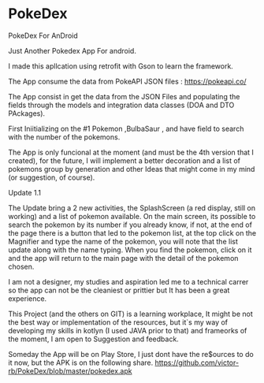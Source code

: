 # PokeDex
PokeDex For AnDroid

Just Another Pokedex App For android.

I made this apllcation using retrofit with Gson to learn the framework.

The App consume the data from PokeAPI JSON files : https://pokeapi.co/ 

The App consist in get the data from the JSON Files and populating the fields 
through the models and integration data classes (DOA and DTO PAckages).

First Iniitializing on the #1 Pokemon ,BulbaSaur , and have field to search with the number of the pokemons.

The App is only funcional at the moment (and must be the 4th version that I created), for the future, I will
implement a better decoration and a list of pokemons group by generation and other Ideas that might come in 
my mind (or suggestion, of course).

Update 1.1

The Update bring a 2 new activities, the SplashScreen (a red display, still on working) and a list of pokemon available.
On the main screen, its possible to search the pokemon by its number if you already know, if not, at the end of the page
there is a button that led to the pokemon list, at the top click on the Magnifier and type the name of the pokemon, you will
note that the list update along with the name typing.
When you find the pokemon, click on it and the app will return to the main page with the detail of the pokemon chosen.

I am not a designer, my studies and aspiration led me to a technical carrer so the app can not be the cleaniest or prittier
but It has been a great experience. 

This Project (and the others on GIT) is a learning workplace, It might be not the best way or implementation
of the resources, but it`s my way of developing my skills in kotlyn (I used JAVA prior to that) and frameorks 
of the moment, I am open to Suggestion and feedback.

Someday the App will be on Play Store, I just dont have the re$ources to do it now, but the APK is on the following 
share. 
https://github.com/victor-rb/PokeDex/blob/master/pokedex.apk

